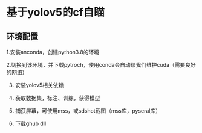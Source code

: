 # 基于yolov5的cf自瞄



## 环境配置
1.安装anconda，创建python3.8的环境

2.切换到该环境，并下载pytroch，使用conda会自动帮我们维护cuda（需要良好的网络）

3. 安装yolov5相关依赖

4. 获取数据集，标注、训练，获得模型

5. 捕获屏幕，可使用mss，或sdshot截图（mss库，pyseral库）

6. 下载ghub dll

